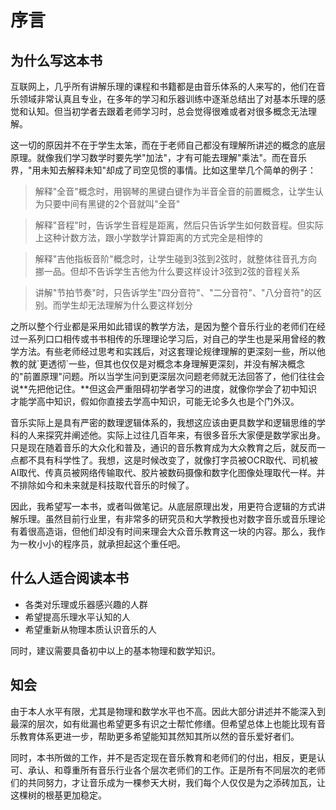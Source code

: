 # 序言

## 为什么写这本书

互联网上，几乎所有讲解乐理的课程和书籍都是由音乐体系的人来写的，他们在音乐领域非常认真且专业，在多年的学习和乐器训练中逐渐总结出了对基本乐理的感觉和认知。但当初学者去跟着老师学习时，总会觉得很难或者对很多概念无法理解。

这一切的原因并不在于学生太笨，而在于老师自己都没有理解所讲述的概念的底层原理。就像我们学习数学时要先学"加法"，才有可能去理解"乘法"。而在音乐界，"用未知去解释未知"却成了司空见惯的事情。比如这里举几个简单的例子：

> 解释"全音"概念时，用钢琴的黑键白键作为半音全音的前置概念，让学生认为只要中间有黑键的2个音就叫"全音"

> 解释"音程"时，告诉学生音程是距离，然后只告诉学生如何数音程。但实际上这种计数方法，跟小学数学计算距离的方式完全是相悖的

> 解释"吉他指板音阶"概念时，让学生碰到3弦到2弦时，就整体往音孔方向挪一品。但却不告诉学生吉他为什么要这样设计3弦到2弦的音程关系

> 讲解"节拍节奏"时，只告诉学生"四分音符"、"二分音符"、"八分音符"的区别。而学生却无法理解为什么要这样划分

之所以整个行业都是采用如此错误的教学方法，是因为整个音乐行业的老师们在经过一系列口口相传或书书相传的乐理理论学习后，对自己的学生也是采用曾经的教学方法。有些老师经过思考和实践后，对这套理论规律理解的更深刻一些，所以他教的就\`更透彻\`一些，但其也仅仅是对概念本身理解更深刻，并没有解决概念的"前置原理"问题。所以当学生问到更深层次问题老师就无法回答了，他们往往会说**先把他记住。**但这会严重阻碍初学者学习的进度，就像你学会了初中知识才能学高中知识，假如你直接去学高中知识，可能无论多久也是个门外汉。

音乐实际上是具有严密的数理逻辑体系的，我想这应该由更具数学和逻辑思维的学科的人来探究并阐述他。实际上过往几百年来，有很多音乐大家便是数学家出身。只是现在随着音乐的大众化和普及，通识的音乐教育成为大众教育之后，就反而一点都不具有科学性了。我想，这是时候改变了，就像打字员被OCR取代、司机被AI取代、传真员被网络传输取代、胶片被数码摄像和数字化图像处理取代一样。并不排除如今和未来就是科技取代音乐的时候了。

因此，我希望写一本书，或者叫做笔记。从底层原理出发，用更符合逻辑的方式讲解乐理。虽然目前行业里，有非常多的研究员和大学教授也对数字音乐或音乐理论有着很高造诣，但他们却没有时间来理会大众音乐教育这一块的内容。那么，我作为一枚小小的程序员，就承担起这个重任吧。

## 什么人适合阅读本书

* 各类对乐理或乐器感兴趣的人群
* 希望提高乐理水平认知的人
* 希望重新从物理本质认识音乐的人

同时，建议需要具备初中以上的基本物理和数学知识。

## 知会

由于本人水平有限，尤其是物理和数学水平也不高。因此大部分讲述并不能深入到最深的层次，如有纰漏也希望更多有识之士帮忙修缮。但希望总体上也能比现有音乐教育体系更进一步，帮助更多希望能知其然知其所以然的音乐爱好者们。

同时，本书所做的工作，并不是否定现在音乐教育和老师们的付出，相反，更是认可、承认、和尊重所有音乐行业各个层次老师们的工作。正是所有不同层次的老师们的共同努力，才让音乐成为一棵参天大树，我们每个人仅仅是为之添砖加瓦，让这棵树的根基更加稳定。

